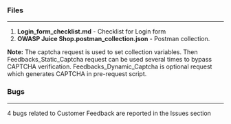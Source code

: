 ### Files
***
1. **Login_form_checklist.md** - Checklist for Login form
2. **OWASP Juice Shop.postman_collection.json** - Postman collection.

**Note:** The captcha request is used to set collection variables. Then Feedbacks_Static_Captcha request can be used several times to bypass CAPTCHA verification. Feedbacks_Dynamic_Captcha is optional request which generates CAPTCHA in pre-request script.

### Bugs
***
4 bugs related to Customer Feedback are reported in the Issues section   
